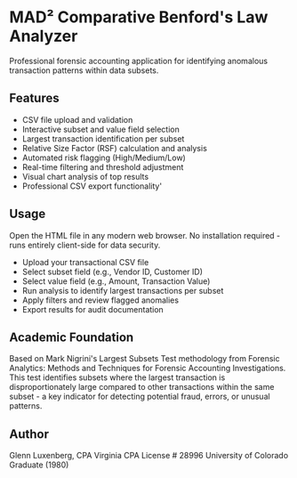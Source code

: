 # MAD² Comparative Benford's Law Analyzer

Professional forensic accounting application for identifying anomalous transaction patterns within data subsets.

## Features
- CSV file upload and validation
- Interactive subset and value field selection
- Largest transaction identification per subset
- Relative Size Factor (RSF) calculation and analysis
- Automated risk flagging (High/Medium/Low)
- Real-time filtering and threshold adjustment
- Visual chart analysis of top results
- Professional CSV export functionality'
## Usage
Open the HTML file in any modern web browser. No installation required - runs entirely client-side for data security.

- Upload your transactional CSV file
- Select subset field (e.g., Vendor ID, Customer ID)
- Select value field (e.g., Amount, Transaction Value)
- Run analysis to identify largest transactions per subset
- Apply filters and review flagged anomalies
- Export results for audit documentation

## Academic Foundation
Based on Mark Nigrini's Largest Subsets Test methodology from Forensic Analytics: Methods and Techniques for Forensic Accounting Investigations. This test identifies subsets where the largest transaction is disproportionately large compared to other transactions within the same subset - a key indicator for detecting potential fraud, errors, or unusual patterns.

## Author
Glenn Luxenberg, CPA
Virginia CPA License # 28996
University of Colorado Graduate (1980)
